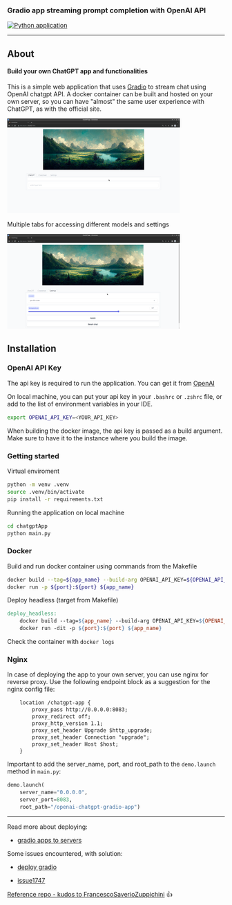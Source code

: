 ### Gradio app streaming prompt completion with OpenAI API

[![Python application](https://github.com/bkocis/gradio-apps/actions/workflows/python-app.yml/badge.svg?branch=main)](https://github.com/bkocis/gradio-apps/actions/workflows/python-app.yml)

---

## About
#### Build your own ChatGPT app and functionalities

This is a simple web application that uses [Gradio](https://gradio.app/) to stream chat using OpenAI chatgpt API.
A docker container can be built and hosted on your own server, so you can have "almost" the same user experience with ChatGPT, as with the official site. 

<img src="docs/images/chat_tab.png" width="400" />

Multiple tabs for accessing different models and settings

<img src="docs/images/settings_tab.png" width="400" />


## Installation

### OpenAI API Key

The api key is required to run the application. You can get it from [OpenAI](https://beta.openai.com/)

On local machine, you can put your api key in your `.bashrc` or `.zshrc` file, or add to the list of environment variables in your IDE.

```bash
export OPENAI_API_KEY=<YOUR_API_KEY>
```

When building the docker image, the api key is passed as a build argument. Make sure to have it to the instance where you build the image. 



### Getting started

Virtual enviroment
```bash
python -m venv .venv
source .venv/bin/activate
pip install -r requirements.txt
``` 

Running the application on local machine
```bash
cd chatgptApp
python main.py
```

### Docker 

Build and run docker container using commands from the Makefile

```bash
docker build --tag=${app_name} --build-arg OPENAI_API_KEY=${OPENAI_API_KEY} .
docker run -p ${port}:${port} ${app_name}
```

Deploy headless (target from Makefile)
```makefile
deploy_headless:
	docker build --tag=${app_name} --build-arg OPENAI_API_KEY=${OPENAI_API_KEY} .
	docker run -dit -p ${port}:${port} ${app_name}
```

Check the container with `docker logs`

### Nginx 

In case of deploying the app to your own server, you can use nginx for reverse proxy. Use the following endpoint block as a suggestion for the nginx config file:

```nginx
    location /chatgpt-app {
        proxy_pass http://0.0.0.0:8083;
        proxy_redirect off;
        proxy_http_version 1.1;
        proxy_set_header Upgrade $http_upgrade;
        proxy_set_header Connection "upgrade";
        proxy_set_header Host $host;
    }

```

Important to add the server_name, port, and root_path to the `demo.launch` method in `main.py`:

```python
demo.launch(
    server_name="0.0.0.0",
    server_port=8083,
    root_path="/openai-chatgpt-gradio-app")

```

---

Read more about deploying:
- [gradio apps to servers](https://gradio.app/running-gradio-on-your-web-server-with-nginx/)

Some issues encountered, with solution:

- [deploy gradio](https://discuss.huggingface.co/t/deploy-gradio-app-on-my-own-server-machine-fails/41808)

- [issue1747](https://github.com/gradio-app/gradio/issues/1747)

[Reference repo - kudos to FrancescoSaverioZuppichini](https://github.com/FrancescoSaverioZuppichini/gradioGPT) 👍
